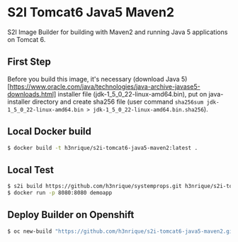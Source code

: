 # S2I Tomcat6 Java5 Maven2

S2I Image Builder for building with Maven2 and running Java 5 applications on Tomcat 6.

First Step
---
Before you build this image, it's necessary (download Java 5)[https://www.oracle.com/java/technologies/java-archive-javase5-downloads.html] installer file (jdk-1_5_0_22-linux-amd64.bin), put on java-installer directory and create sha256 file (user command `sha256sum jdk-1_5_0_22-linux-amd64.bin > jdk-1_5_0_22-linux-amd64.bin.sha256`).

Local Docker build
---
```bash
$ docker build -t h3nrique/s2i-tomcat6-java5-maven2:latest .
```

Local Test
---
```bash
$ s2i build https://github.com/h3nrique/systemprops.git h3nrique/s2i-tomcat6-java5-maven2:latest demoapp -e WAR_NAME=systemprops.war
$ docker run -p 8080:8080 demoapp
```

Deploy Builder on Openshift
---
```bash
$ oc new-build "https://github.com/h3nrique/s2i-tomcat6-java5-maven2.git" --name=s2i-tomcat6-java5-maven2--strategy=docker
```

